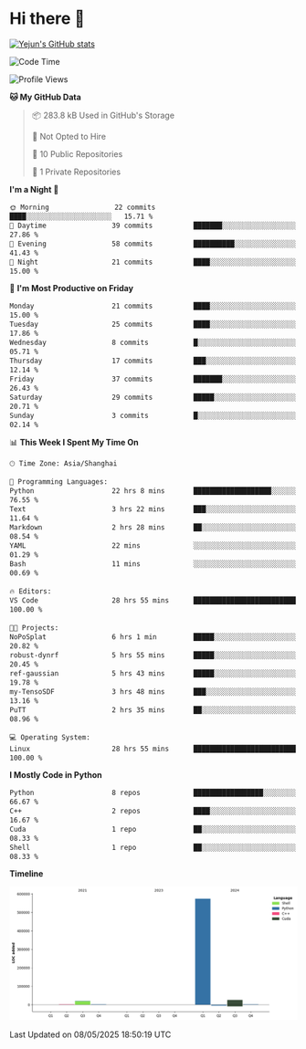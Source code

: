 # Hi there 👋


<!-- <img height="195px" src="https://github-readme-stats.vercel.app/api?username=yejun688&count_private=true&show_icons=true&hide_rank=true&title_color=0969da&bg_color=ffffff00&text_color=57606a&disable_animations=true"><img height="195px" src="https://github-readme-stats.vercel.app/api/top-langs?username=yejun688&layout=compact&title_color=0969da&bg_color=ffffff00&text_color=57606a"> -->

[![Yejun's GitHub stats](https://github-readme-stats.vercel.app/api?username=yejun688)](https://github.com/yejun688/github-readme-stats)

<!---
yejun688/yejun688 is a ✨ special ✨ repository because its `README.md` (this file) appears on your GitHub profile.
You can click the Preview link to take a look at your changes.
--->

<!--START_SECTION:waka-->
![Code Time](http://img.shields.io/badge/Code%20Time-1%2C142%20hrs%2019%20mins-blue)

![Profile Views](http://img.shields.io/badge/Profile%20Views-41-blue)

**🐱 My GitHub Data** 

> 📦 283.8 kB Used in GitHub's Storage 
 > 
> 🚫 Not Opted to Hire
 > 
> 📜 10 Public Repositories 
 > 
> 🔑 1 Private Repositories 
 > 
**I'm a Night 🦉** 

```text
🌞 Morning                22 commits          ████░░░░░░░░░░░░░░░░░░░░░   15.71 % 
🌆 Daytime                39 commits          ███████░░░░░░░░░░░░░░░░░░   27.86 % 
🌃 Evening                58 commits          ██████████░░░░░░░░░░░░░░░   41.43 % 
🌙 Night                  21 commits          ████░░░░░░░░░░░░░░░░░░░░░   15.00 % 
```
📅 **I'm Most Productive on Friday** 

```text
Monday                   21 commits          ████░░░░░░░░░░░░░░░░░░░░░   15.00 % 
Tuesday                  25 commits          ████░░░░░░░░░░░░░░░░░░░░░   17.86 % 
Wednesday                8 commits           █░░░░░░░░░░░░░░░░░░░░░░░░   05.71 % 
Thursday                 17 commits          ███░░░░░░░░░░░░░░░░░░░░░░   12.14 % 
Friday                   37 commits          ███████░░░░░░░░░░░░░░░░░░   26.43 % 
Saturday                 29 commits          █████░░░░░░░░░░░░░░░░░░░░   20.71 % 
Sunday                   3 commits           █░░░░░░░░░░░░░░░░░░░░░░░░   02.14 % 
```


📊 **This Week I Spent My Time On** 

```text
🕑︎ Time Zone: Asia/Shanghai

💬 Programming Languages: 
Python                   22 hrs 8 mins       ███████████████████░░░░░░   76.55 % 
Text                     3 hrs 22 mins       ███░░░░░░░░░░░░░░░░░░░░░░   11.64 % 
Markdown                 2 hrs 28 mins       ██░░░░░░░░░░░░░░░░░░░░░░░   08.54 % 
YAML                     22 mins             ░░░░░░░░░░░░░░░░░░░░░░░░░   01.29 % 
Bash                     11 mins             ░░░░░░░░░░░░░░░░░░░░░░░░░   00.69 % 

🔥 Editors: 
VS Code                  28 hrs 55 mins      █████████████████████████   100.00 % 

🐱‍💻 Projects: 
NoPoSplat                6 hrs 1 min         █████░░░░░░░░░░░░░░░░░░░░   20.82 % 
robust-dynrf             5 hrs 55 mins       █████░░░░░░░░░░░░░░░░░░░░   20.45 % 
ref-gaussian             5 hrs 43 mins       █████░░░░░░░░░░░░░░░░░░░░   19.78 % 
my-TensoSDF              3 hrs 48 mins       ███░░░░░░░░░░░░░░░░░░░░░░   13.16 % 
PuTT                     2 hrs 35 mins       ██░░░░░░░░░░░░░░░░░░░░░░░   08.96 % 

💻 Operating System: 
Linux                    28 hrs 55 mins      █████████████████████████   100.00 % 
```

**I Mostly Code in Python** 

```text
Python                   8 repos             █████████████████░░░░░░░░   66.67 % 
C++                      2 repos             ████░░░░░░░░░░░░░░░░░░░░░   16.67 % 
Cuda                     1 repo              ██░░░░░░░░░░░░░░░░░░░░░░░   08.33 % 
Shell                    1 repo              ██░░░░░░░░░░░░░░░░░░░░░░░   08.33 % 
```



**Timeline**

![Lines of Code chart](https://raw.githubusercontent.com/yejun688/yejun688/main/assets/bar_graph.png)


 Last Updated on 08/05/2025 18:50:19 UTC
<!--END_SECTION:waka-->
